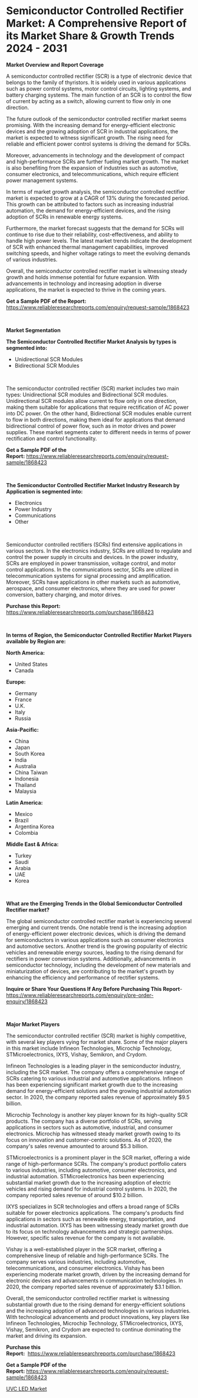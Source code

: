 <p><h1>Semiconductor Controlled Rectifier Market: A Comprehensive Report of its Market Share & Growth Trends 2024 - 2031</h1></p><p><strong>Market Overview and Report Coverage</strong></p>
<p><p>A semiconductor controlled rectifier (SCR) is a type of electronic device that belongs to the family of thyristors. It is widely used in various applications such as power control systems, motor control circuits, lighting systems, and battery charging systems. The main function of an SCR is to control the flow of current by acting as a switch, allowing current to flow only in one direction.</p><p>The future outlook of the semiconductor controlled rectifier market seems promising. With the increasing demand for energy-efficient electronic devices and the growing adoption of SCR in industrial applications, the market is expected to witness significant growth. The rising need for reliable and efficient power control systems is driving the demand for SCRs.</p><p>Moreover, advancements in technology and the development of compact and high-performance SCRs are further fueling market growth. The market is also benefiting from the expansion of industries such as automotive, consumer electronics, and telecommunications, which require efficient power management systems.</p><p>In terms of market growth analysis, the semiconductor controlled rectifier market is expected to grow at a CAGR of 13% during the forecasted period. This growth can be attributed to factors such as increasing industrial automation, the demand for energy-efficient devices, and the rising adoption of SCRs in renewable energy systems.</p><p>Furthermore, the market forecast suggests that the demand for SCRs will continue to rise due to their reliability, cost-effectiveness, and ability to handle high power levels. The latest market trends indicate the development of SCR with enhanced thermal management capabilities, improved switching speeds, and higher voltage ratings to meet the evolving demands of various industries.</p><p>Overall, the semiconductor controlled rectifier market is witnessing steady growth and holds immense potential for future expansion. With advancements in technology and increasing adoption in diverse applications, the market is expected to thrive in the coming years.</p></p>
<p><strong>Get a Sample PDF of the Report:</strong> <a href="https://www.reliableresearchreports.com/enquiry/request-sample/1868423">https://www.reliableresearchreports.com/enquiry/request-sample/1868423</a></p>
<p>&nbsp;</p>
<p><strong>Market Segmentation</strong></p>
<p><strong>The Semiconductor Controlled Rectifier Market Analysis by types is segmented into:</strong></p>
<p><ul><li>Unidirectional SCR Modules</li><li>Bidirectional SCR Modules</li></ul></p>
<p>&nbsp;</p>
<p><p>The semiconductor controlled rectifier (SCR) market includes two main types: Unidirectional SCR modules and Bidirectional SCR modules. Unidirectional SCR modules allow current to flow only in one direction, making them suitable for applications that require rectification of AC power into DC power. On the other hand, Bidirectional SCR modules enable current to flow in both directions, making them ideal for applications that demand bidirectional control of power flow, such as in motor drives and power supplies. These market segments cater to different needs in terms of power rectification and control functionality.</p></p>
<p><strong>Get a Sample PDF of the Report:</strong>&nbsp;<a href="https://www.reliableresearchreports.com/enquiry/request-sample/1868423">https://www.reliableresearchreports.com/enquiry/request-sample/1868423</a></p>
<p>&nbsp;</p>
<p><strong>The Semiconductor Controlled Rectifier Market Industry Research by Application is segmented into:</strong></p>
<p><ul><li>Electronics</li><li>Power Industry</li><li>Communications</li><li>Other</li></ul></p>
<p>&nbsp;</p>
<p><p>Semiconductor controlled rectifiers (SCRs) find extensive applications in various sectors. In the electronics industry, SCRs are utilized to regulate and control the power supply in circuits and devices. In the power industry, SCRs are employed in power transmission, voltage control, and motor control applications. In the communications sector, SCRs are utilized in telecommunication systems for signal processing and amplification. Moreover, SCRs have applications in other markets such as automotive, aerospace, and consumer electronics, where they are used for power conversion, battery charging, and motor drives.</p></p>
<p><strong>Purchase this Report:</strong>&nbsp; <a href="https://www.reliableresearchreports.com/purchase/1868423">https://www.reliableresearchreports.com/purchase/1868423</a></p>
<p>&nbsp;</p>
<p><strong>In terms of Region, the Semiconductor Controlled Rectifier Market Players available by Region are:</strong></p>
<p>
    <p> <strong> North America: </strong>
        <ul>
            <li>United States</li>
            <li>Canada</li>
        </ul>
        </p> 
    <p> <strong> Europe: </strong>
        <ul>
            <li>Germany</li>
            <li>France</li>
            <li>U.K.</li>
            <li>Italy</li>
            <li>Russia</li>
        </ul>
        </p> 
    <p> <strong> Asia-Pacific: </strong>
        <ul>
            <li>China</li>
            <li>Japan</li>
            <li>South Korea</li>
            <li>India</li>
            <li>Australia</li>
            <li>China Taiwan</li>
            <li>Indonesia</li>
            <li>Thailand</li>
            <li>Malaysia</li>
        </ul>
        </p> 
    <p> <strong> Latin America: </strong>
        <ul>
            <li>Mexico</li>
            <li>Brazil</li>
            <li>Argentina Korea</li>
            <li>Colombia</li>
        </ul>
        </p> 
    <p> <strong> Middle East & Africa: </strong>
        <ul>
            <li>Turkey</li>
            <li>Saudi</li>
            <li>Arabia</li>
            <li>UAE</li>
            <li>Korea</li>
        </ul>
    </p>
    </p>
<p>&nbsp;</p>
<p><strong>What are the Emerging Trends in the Global Semiconductor Controlled Rectifier market?</strong></p>
<p><p>The global semiconductor controlled rectifier market is experiencing several emerging and current trends. One notable trend is the increasing adoption of energy-efficient power electronic devices, which is driving the demand for semiconductors in various applications such as consumer electronics and automotive sectors. Another trend is the growing popularity of electric vehicles and renewable energy sources, leading to the rising demand for rectifiers in power conversion systems. Additionally, advancements in semiconductor technology, including the development of new materials and miniaturization of devices, are contributing to the market's growth by enhancing the efficiency and performance of rectifier systems.</p></p>
<p><strong>Inquire or Share Your Questions If Any Before Purchasing This Report</strong>- <a href="https://www.reliableresearchreports.com/enquiry/pre-order-enquiry/1868423">https://www.reliableresearchreports.com/enquiry/pre-order-enquiry/1868423</a></p>
<p>&nbsp;</p>
<p><strong>Major Market Players</strong></p>
<p><p>The semiconductor controlled rectifier (SCR) market is highly competitive, with several key players vying for market share. Some of the major players in this market include Infineon Technologies, Microchip Technology, STMicroelectronics, IXYS, Vishay, Semikron, and Crydom.</p><p>Infineon Technologies is a leading player in the semiconductor industry, including the SCR market. The company offers a comprehensive range of SCRs catering to various industrial and automotive applications. Infineon has been experiencing significant market growth due to the increasing demand for energy-efficient solutions and the growing industrial automation sector. In 2020, the company reported sales revenue of approximately $9.5 billion.</p><p>Microchip Technology is another key player known for its high-quality SCR products. The company has a diverse portfolio of SCRs, serving applications in sectors such as automotive, industrial, and consumer electronics. Microchip has witnessed steady market growth owing to its focus on innovation and customer-centric solutions. As of 2020, the company's sales revenue amounted to around $5.3 billion.</p><p>STMicroelectronics is a prominent player in the SCR market, offering a wide range of high-performance SCRs. The company's product portfolio caters to various industries, including automotive, consumer electronics, and industrial automation. STMicroelectronics has been experiencing substantial market growth due to the increasing adoption of electric vehicles and rising demand for industrial control systems. In 2020, the company reported sales revenue of around $10.2 billion.</p><p>IXYS specializes in SCR technologies and offers a broad range of SCRs suitable for power electronics applications. The company's products find applications in sectors such as renewable energy, transportation, and industrial automation. IXYS has been witnessing steady market growth due to its focus on technology advancements and strategic partnerships. However, specific sales revenue for the company is not available.</p><p>Vishay is a well-established player in the SCR market, offering a comprehensive lineup of reliable and high-performance SCRs. The company serves various industries, including automotive, telecommunications, and consumer electronics. Vishay has been experiencing moderate market growth, driven by the increasing demand for electronic devices and advancements in communication technologies. In 2020, the company reported sales revenue of approximately $3.1 billion.</p><p>Overall, the semiconductor controlled rectifier market is witnessing substantial growth due to the rising demand for energy-efficient solutions and the increasing adoption of advanced technologies in various industries. With technological advancements and product innovations, key players like Infineon Technologies, Microchip Technology, STMicroelectronics, IXYS, Vishay, Semikron, and Crydom are expected to continue dominating the market and driving its expansion.</p></p>
<p><strong>Purchase this Report:</strong>&nbsp;&nbsp;<a href="https://www.reliableresearchreports.com/purchase/1868423">https://www.reliableresearchreports.com/purchase/1868423</a></p>
<p></p>
<p><strong>Get a Sample PDF of the Report:</strong>&nbsp;<a href="https://www.reliableresearchreports.com/enquiry/request-sample/1868423">https://www.reliableresearchreports.com/enquiry/request-sample/1868423</a></p>
<p><p><a href="https://github.com/PeterParrish5/Market-Research-Report-List-2/blob/main/uvc-led-market.md">UVC LED Market</a></p></p>